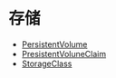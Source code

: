 # 存储

* [PersistentVolume](persistentvolume.md)
* [PresistentVoluneClaim](presistentvoluneclaim.md)
* [StorageClass](storageclass.md)
